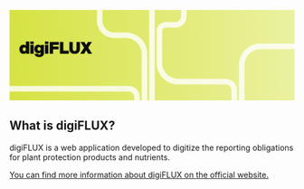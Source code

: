 ![](resources/banner.png)

## What is digiFLUX?

digiFLUX is a web application developed to digitize the reporting obligations for plant protection products and nutrients.

[You can find more information about digiFLUX on the official website.](https://digiflux.info/)
